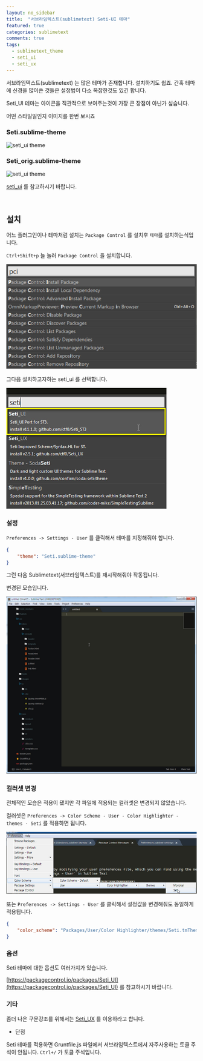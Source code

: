 ```yaml
---
layout: no_sidebar
title:  "서브라임텍스트(sublimetext) Seti-UI 테마"
featured: true
categories: sublimetext
comments: true
tags:
  - sublimetext_theme
  - seti_ui
  - seti_ux
---
```



서브라임텍스트(sublimetext) 는 많은 테마가 존재합니다. 설치하기도 쉽죠. 간혹 테마에 신경을 많이쓴 것들은 설정법이 다소 복잡한것도 있긴 합니다.

Seti_UI 테마는 아이콘을 직관적으로 보여주는것이 가장 큰 장점이 아닌가 싶습니다.

어떤 스타일일인지 이미지를 한번 보시죠

### Seti.sublime-theme
![seti_ui theme](https://packagecontrol.io/readmes/img/acf7dccc25109dc4f6e91afc7e668b3ebd1917ae.png)

### Seti_orig.sublime-theme
![seti_ui theme](https://packagecontrol.io/readmes/img/a71e34c2a47ecd2afd719a2dc9f70e38d2a0d69c.png)


[seti_ui](https://packagecontrol.io/packages/Seti_UI) 를 참고하시기 바랍니다.


<br>

## 설치

어느 플러그인이나 테마처럼 설치는 `Package Control` 를 설치후 `테마`를 설치하는식입니다.

`Ctrl+Shift+p` 늘 눌러 `Package Control` 을 설치합니다.

![package control](/images/sublimetext/demun-003.jpg)


그다음 설치하고자하는 seti_ui 를 선택합니다.

![package control](/images/sublimetext/demun-013.jpg)


### 설정

`Preferences -> Settings - User` 를 클릭해서 테마를 지정해줘야 합니다.


```json
{
	"theme": "Seti.sublime-theme"
}
```


그런 다음 Sublimetext(서브라임텍스트)를 재시작해줘야 작동됩니다.

변경된 모습입니다.

![seti ui](/images/sublimetext/demun-014.jpg)




### 컬러셋 변경

전체적인 모습은 적용이 됐지만 각 파일에 적용되는 컬러셋은 변경되지 않았습니다.

컬러셋은 `Preferences -> Color Scheme - User - Color Highlighter - themes - Seti` 를 적용하면 됩니다.

![seti ui color](/images/sublimetext/demun-015.jpg)

또는 `Preferences -> Settings - User` 를 클릭해서 설정값을 변경해줘도 동일하게 적용됩니다.

```json
{
	"color_scheme": "Packages/User/Color Highlighter/themes/Seti.tmTheme"
}
```





### 옵션

Seti 테마에 대한 옵션도 여러가지가 있습니다.

[https://packagecontrol.io/packages/Seti_UI](https://packagecontrol.io/packages/Seti_UI) 를 참고하시기 바랍니다.



### 기타

좀더 나은 구문강조를 위해서는 [Seti_UX](https://packagecontrol.io/packages/Seti_UX) 를 이용하라고 합니다.


- 단점

Seti 테마를 적용하면 Gruntfile.js 파일에서 서브라임텍스트에서 자주사용하는 토클 주석이 안됩니다.
`Ctrl+/` 가 토클 주석입니다.

